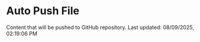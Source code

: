 # Auto Push File

Content that will be pushed to GitHub repository.
Last updated: 08/09/2025, 02:19:06 PM